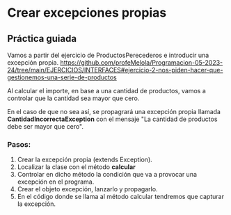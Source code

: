 # Crear excepciones propias

## Práctica guiada
Vamos a partir del ejercicio de ProductosPerecederos e introducir una excepción propia. https://github.com/profeMelola/Programacion-05-2023-24/tree/main/EJERCICIOS/INTERFACES#ejercicio-2-nos-piden-hacer-que-gestionemos-una-serie-de-productos

Al calcular el importe, en base a una cantidad de productos, vamos a controlar que la cantidad sea mayor que cero.

En el caso de que no sea así, se propagrará una excepción propia llamada **CantidadIncorrectaException** con el mensaje "La cantidad de productos debe ser mayor que cero".

### Pasos:

1. Crear la excepción propia (extends Exception).
2. Localizar la clase con el método **calcular**
3. Controlar en dicho método la condición que va a provocar una excepción en el programa.
4. Crear el objeto excepción, lanzarlo y propagarlo.
5. En el código donde se llama al método calcular tendremos que capturar la excepción.
   
